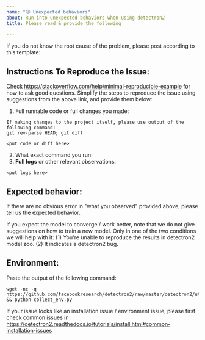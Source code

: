 ```yaml
---
name: "😩 Unexpected behaviors"
about: Run into unexpected behaviors when using detectron2
title: Please read & provide the following

---
```


If you do not know the root cause of the problem, please post according to this template:

## Instructions To Reproduce the Issue:

Check https://stackoverflow.com/help/minimal-reproducible-example for how to ask good questions.
Simplify the steps to reproduce the issue using suggestions from the above link, and provide them below:

1. Full runnable code or full changes you made:
```
If making changes to the project itself, please use output of the following command:
git rev-parse HEAD; git diff

<put code or diff here>
```
2. What exact command you run:
3. __Full logs__ or other relevant observations:
```
<put logs here>
```

## Expected behavior:

If there are no obvious error in "what you observed" provided above,
please tell us the expected behavior.

If you expect the model to converge / work better, note that we do not give suggestions on how to train a new model.
Only in one of the two conditions we will help with it:
(1) You're unable to reproduce the results in detectron2 model zoo.
(2) It indicates a detectron2 bug.

## Environment:

Paste the output of the following command:
```
wget -nc -q https://github.com/facebookresearch/detectron2/raw/master/detectron2/utils/collect_env.py && python collect_env.py
```

If your issue looks like an installation issue / environment issue,
please first check common issues in https://detectron2.readthedocs.io/tutorials/install.html#common-installation-issues
